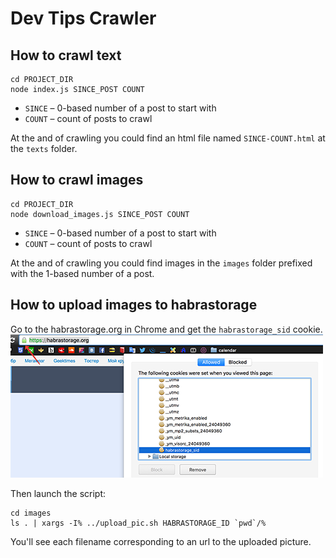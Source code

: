 # Dev Tips Crawler

## How to crawl text
```
cd PROJECT_DIR
node index.js SINCE_POST COUNT
```

* `SINCE` – 0-based number of a post to start with
* `COUNT` – count of posts to crawl

At the and of crawling you could find an html file named `SINCE-COUNT.html` at the `texts` folder.

## How to crawl images

```
cd PROJECT_DIR
node download_images.js SINCE_POST COUNT
```

* `SINCE` – 0-based number of a post to start with
* `COUNT` – count of posts to crawl

At the and of crawling you could find images in the `images` folder prefixed with the 1-based number of a post.

## How to upload images to habrastorage
Go to the habrastorage.org in Chrome and get the `habrastorage_sid` cookie.
![How to get habrastorage_sid](howToSessionId.png)

Then launch the script:

```
cd images
ls . | xargs -I% ../upload_pic.sh HABRASTORAGE_ID `pwd`/%
```

You'll see each filename corresponding to an url to the uploaded picture.

